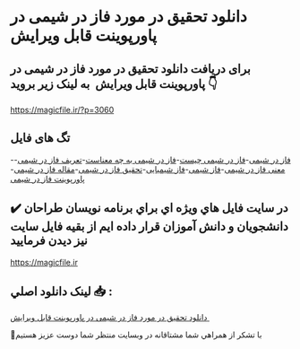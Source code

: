 # دانلود تحقیق در مورد فاز در شیمی در پاورپوینت قابل ویرایش 

## برای دریافت دانلود تحقیق در مورد فاز در شیمی در پاورپوینت قابل ویرایش  به لینک زیر بروید 👇

https://magicfile.ir/?p=3060

## تگ های فایل

-[فاز در شیمی](https://magicfile.ir/product/%d8%aa%d8%ad%d9%82%db%8c%d9%82-%d8%af%d8%b1-%d9%85%d9%88%d8%b1%d8%af-%d9%81%d8%a7%d8%b2-%d8%af%d8%b1-%d8%b4%db%8c%d9%85%db%8c-%d8%af%d8%b1-%d9%be%d8%a7%d9%88%d8%b1%d9%be%d9%88%db%8c%d9%86%d8%aa/)-[فاز در شیمی چیست](https://magicfile.ir/product/%d8%aa%d8%ad%d9%82%db%8c%d9%82-%d8%af%d8%b1-%d9%85%d9%88%d8%b1%d8%af-%d9%81%d8%a7%d8%b2-%d8%af%d8%b1-%d8%b4%db%8c%d9%85%db%8c-%d8%af%d8%b1-%d9%be%d8%a7%d9%88%d8%b1%d9%be%d9%88%db%8c%d9%86%d8%aa/)-[فاز در شیمی به چه معناست](https://magicfile.ir/product/%d8%aa%d8%ad%d9%82%db%8c%d9%82-%d8%af%d8%b1-%d9%85%d9%88%d8%b1%d8%af-%d9%81%d8%a7%d8%b2-%d8%af%d8%b1-%d8%b4%db%8c%d9%85%db%8c-%d8%af%d8%b1-%d9%be%d8%a7%d9%88%d8%b1%d9%be%d9%88%db%8c%d9%86%d8%aa/)-[تعریف فاز در شیمی](https://magicfile.ir/product/%d8%aa%d8%ad%d9%82%db%8c%d9%82-%d8%af%d8%b1-%d9%85%d9%88%d8%b1%d8%af-%d9%81%d8%a7%d8%b2-%d8%af%d8%b1-%d8%b4%db%8c%d9%85%db%8c-%d8%af%d8%b1-%d9%be%d8%a7%d9%88%d8%b1%d9%be%d9%88%db%8c%d9%86%d8%aa/)-[معنی فاز در شیمی](https://magicfile.ir/product/%d8%aa%d8%ad%d9%82%db%8c%d9%82-%d8%af%d8%b1-%d9%85%d9%88%d8%b1%d8%af-%d9%81%d8%a7%d8%b2-%d8%af%d8%b1-%d8%b4%db%8c%d9%85%db%8c-%d8%af%d8%b1-%d9%be%d8%a7%d9%88%d8%b1%d9%be%d9%88%db%8c%d9%86%d8%aa/)-[فاز شیمی](https://magicfile.ir/product/%d8%aa%d8%ad%d9%82%db%8c%d9%82-%d8%af%d8%b1-%d9%85%d9%88%d8%b1%d8%af-%d9%81%d8%a7%d8%b2-%d8%af%d8%b1-%d8%b4%db%8c%d9%85%db%8c-%d8%af%d8%b1-%d9%be%d8%a7%d9%88%d8%b1%d9%be%d9%88%db%8c%d9%86%d8%aa/)-[فاز شیمیایی](https://magicfile.ir/product/%d8%aa%d8%ad%d9%82%db%8c%d9%82-%d8%af%d8%b1-%d9%85%d9%88%d8%b1%d8%af-%d9%81%d8%a7%d8%b2-%d8%af%d8%b1-%d8%b4%db%8c%d9%85%db%8c-%d8%af%d8%b1-%d9%be%d8%a7%d9%88%d8%b1%d9%be%d9%88%db%8c%d9%86%d8%aa/)-[تحقیق فاز در شیمی](https://magicfile.ir/product/%d8%aa%d8%ad%d9%82%db%8c%d9%82-%d8%af%d8%b1-%d9%85%d9%88%d8%b1%d8%af-%d9%81%d8%a7%d8%b2-%d8%af%d8%b1-%d8%b4%db%8c%d9%85%db%8c-%d8%af%d8%b1-%d9%be%d8%a7%d9%88%d8%b1%d9%be%d9%88%db%8c%d9%86%d8%aa/)-[مقاله فاز در شیمی](https://magicfile.ir/product/%d8%aa%d8%ad%d9%82%db%8c%d9%82-%d8%af%d8%b1-%d9%85%d9%88%d8%b1%d8%af-%d9%81%d8%a7%d8%b2-%d8%af%d8%b1-%d8%b4%db%8c%d9%85%db%8c-%d8%af%d8%b1-%d9%be%d8%a7%d9%88%d8%b1%d9%be%d9%88%db%8c%d9%86%d8%aa/)-[پاورپوینت فاز در شیمی](https://magicfile.ir/product/%d8%aa%d8%ad%d9%82%db%8c%d9%82-%d8%af%d8%b1-%d9%85%d9%88%d8%b1%d8%af-%d9%81%d8%a7%d8%b2-%d8%af%d8%b1-%d8%b4%db%8c%d9%85%db%8c-%d8%af%d8%b1-%d9%be%d8%a7%d9%88%d8%b1%d9%be%d9%88%db%8c%d9%86%d8%aa/)

## ✔️ در سايت فايل هاي ويژه اي براي برنامه نويسان طراحان دانشجويان و دانش آموزان قرار داده ايم از بقيه فايل سايت نيز ديدن فرماييد

https://magicfile.ir


## لينک دانلود اصلي 📥 :

[دانلود تحقیق در مورد فاز در شیمی در پاورپوینت قابل ویرایش ](https://magicfile.ir/product/%d8%aa%d8%ad%d9%82%db%8c%d9%82-%d8%af%d8%b1-%d9%85%d9%88%d8%b1%d8%af-%d9%81%d8%a7%d8%b2-%d8%af%d8%b1-%d8%b4%db%8c%d9%85%db%8c-%d8%af%d8%b1-%d9%be%d8%a7%d9%88%d8%b1%d9%be%d9%88%db%8c%d9%86%d8%aa/) 


🙏با تشکر از همراهي شما مشتاقانه در وبسایت منتظر شما دوست عزیز هستیم

